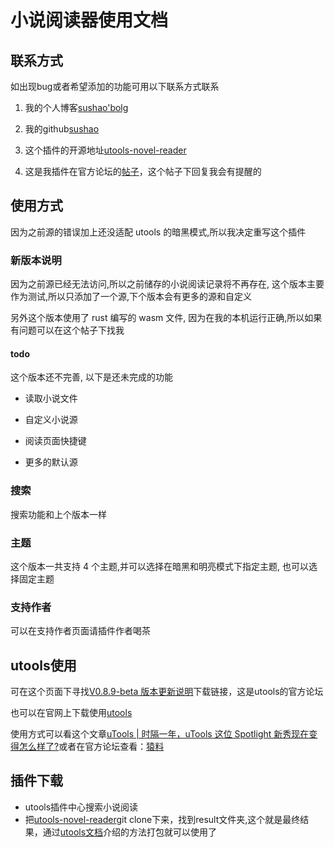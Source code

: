 # 小说阅读器使用文档

## 联系方式

如出现bug或者希望添加的功能可用以下联系方式联系

1. 我的个人博客[sushao'bolg](https://www.sushao.blog)

2. 我的github[sushao](https://github.com/suxiaoshao)

3. 这个插件的开源地址[utools-novel-reader](https://github.com/suxiaoshao/utools-novel-reader)

4. 这是我插件在官方论坛的[帖子](https://yuanliao.info/d/1392)，这个帖子下回复我会有提醒的

## 使用方式

因为之前源的错误加上还没适配 utools 的暗黑模式,所以我决定重写这个插件

### 新版本说明

因为之前源已经无法访问,所以之前储存的小说阅读记录将不再存在,
这个版本主要作为测试,所以只添加了一个源,下个版本会有更多的源和自定义

另外这个版本使用了 rust 编写的 wasm 文件,
因为在我的本机运行正确,所以如果有问题可以在这个帖子下找我

#### todo

这个版本还不完善, 以下是还未完成的功能

- 读取小说文件

- 自定义小说源

- 阅读页面快捷键

- 更多的默认源

### 搜索

搜索功能和上个版本一样

### 主题

这个版本一共支持 4 个主题,并可以选择在暗黑和明亮模式下指定主题,
也可以选择固定主题

### 支持作者

可以在支持作者页面请插件作者喝茶

## utools使用

可在这个页面下寻找[V0.8.9-beta 版本更新说明](https://yuanliao.info/d/1020)下载链接，这是utools的官方论坛

也可以在官网上下载使用[utools](https://www.u.tools/)

使用方式可以看这个文章[uTools | 时隔一年，uTools 这位 Spotlight 新秀现在变得怎么样了?](https://sspai.com/post/56739)或者在官方论坛查看：[猿料](https://yuanliao.info/)

## 插件下载

* utools插件中心搜索小说阅读
* 把[utools-novel-reader](https://github.com/suxiaoshao/utools-novel-reader)git clone下来，找到result文件夹,这个就是最终结果，通过[utools文档](https://www.u.tools/docs/guide/about-uTools.html)介绍的方法打包就可以使用了
